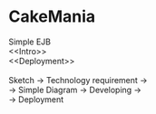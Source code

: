 # CakeMania
Simple EJB<br/>
&lt;&lt;Intro&gt;&gt;<br/>
&lt;&lt;Deployment&gt;&gt;<br/>
<br/>
Sketch -&gt; Technology requirement -&gt;<br/>
-&gt; Simple Diagram -&gt; Developing -&gt;<br/>
-&gt; Deployment<br/>
